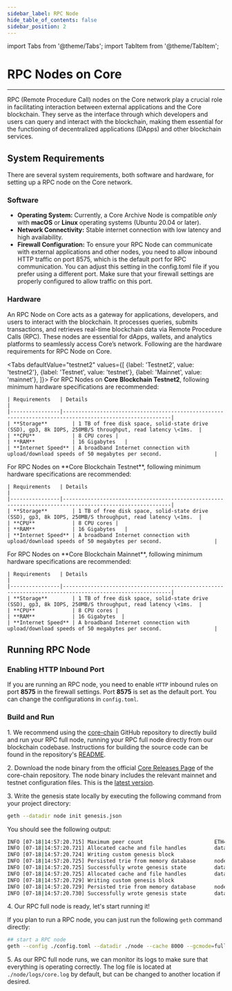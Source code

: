 ```yaml
---
sidebar_label: RPC Node
hide_table_of_contents: false
sidebar_position: 2
---
```


import Tabs from '@theme/Tabs';
import TabItem from '@theme/TabItem';


# RPC Nodes on Core
---

RPC (Remote Procedure Call) nodes on the Core network play a crucial role in facilitating interaction between external applications and the Core blockchain. They serve as the interface through which developers and users can query and interact with the blockchain, making them essential for the functioning of decentralized applications (DApps) and other blockchain services. 

## System Requirements

There are several system requirements, both software and hardware, for setting up a RPC node on the Core network.

### Software

* **Operating System:** Currently, a Core Archive Node is compatible _only_ with **macOS** or **Linux** operating systems (Ubuntu 20.04 or later).
* **Network Connectivity:** Stable internet connection with low latency and high availability.
* **Firewall Configuration:** To ensure your RPC Node can communicate with external applications and other nodes, you need to allow inbound HTTP traffic on port 8575, which is the default port for RPC communication. You can adjust this setting in the config.toml file if you prefer using a different port. Make sure that your firewall settings are properly configured to allow traffic on this port.

### Hardware

An RPC Node on Core acts as a gateway for applications, developers, and users to interact with the blockchain. It processes queries, submits transactions, and retrieves real-time blockchain data via Remote Procedure Calls (RPC). These nodes are essential for dApps, wallets, and analytics platforms to seamlessly access Core’s network. Following are the hardware requirements for RPC Node on Core.

<Tabs
  defaultValue="testnet2"
  values={[
    {label: 'Testnet2', value: 'testnet2'},
    {label: 'Testnet', value: 'testnet'},
    {label: 'Mainnet', value: 'mainnet'},
  ]}>
  <TabItem value="testnet2">
    For RPC Nodes on **Core Blockchain Testnet2**, following minimum hardware specifications are recommended:

    | Requirements   | Details                                                                                                 |  
    |----------------|---------------------------------------------------------------------------------------------------------|
    | **Storage**        | 1 TB of free disk space, solid-state drive (SSD), gp3, 8k IOPS, 250MB/S throughput, read latency \<1ms.  |
    | **CPU**            | 8 CPU cores |
    | **RAM**            | 16 Gigabytes   |
    | **Internet Speed** | A broadband Internet connection with upload/download speeds of 50 megabytes per second.                 |
  </TabItem>
  <TabItem value="testnet">
    For RPC Nodes on **Core Blockchain Testnet**, following minimum hardware specifications are recommended:

    | Requirements   | Details                                                                                                 |  
    |----------------|---------------------------------------------------------------------------------------------------------|
    | **Storage**        | 1 TB of free disk space, solid-state drive (SSD), gp3, 8k IOPS, 250MB/S throughput, read latency \<1ms.  |
    | **CPU**            | 8 CPU cores |
    | **RAM**            | 16 Gigabytes   |
    | **Internet Speed** | A broadband Internet connection with upload/download speeds of 50 megabytes per second.                 |
  </TabItem>
  <TabItem value="mainnet">
    For RPC Nodes on **Core Blockchain Mainnet**, following minimum hardware specifications are recommended:

    | Requirements   | Details                                                                                                 |  
    |----------------|---------------------------------------------------------------------------------------------------------|
    | **Storage**        | 1 TB of free disk space, solid-state drive (SSD), gp3, 8k IOPS, 250MB/S throughput, read latency \<1ms.  |
    | **CPU**            | 8 CPU cores |
    | **RAM**            | 16 Gigabytes  |
    | **Internet Speed** | A broadband Internet connection with upload/download speeds of 50 megabytes per second.                 |
  </TabItem>
</Tabs>

## Running RPC Node

### Enabling HTTP Inbound Port

If you are running an RPC node, you need to enable `HTTP` inbound rules on port **8575** in the firewall settings. Port **8575** is set as the default port. You can change the configurations in `config.toml`.

### Build and Run

1\. We recommend using the [core-chain](https://github.com/coredao-org/core-chain) GitHub repository to directly build and run your RPC full node, running your RPC full node directly from our blockchain codebase. Instructions for building the source code can be found in the repository's [README](https://github.com/coredao-org/core-chain#building-the-source).

2\. Download the node binary from the official [Core Releases Page](https://github.com/coredao-org/core-chain/releases) of the core-chain repository. The node binary includes the relevant mainnet and testnet configuration files. This is the [latest version](https://github.com/coredao-org/core-chain/releases/latest).

3\. Write the genesis state locally by executing the following command from your project directory:

```bash
geth --datadir node init genesis.json
```

You should see the following output:

```bash
INFO [07-18|14:57:20.715] Maximum peer count                       ETH=25 LES=0 total=25
INFO [07-18|14:57:20.721] Allocated cache and file handles         database=/Users/jackcrypto/go/core-chain/node/geth/chaindata cache=16 handles=16
INFO [07-18|14:57:20.724] Writing custom genesis block 
INFO [07-18|14:57:20.725] Persisted trie from memory database      nodes=25 size=87.18kB time=226.129µs gcnodes=0 gcsize=0.00B gctime=0s livenodes=1 livesize=0.00B
INFO [07-18|14:57:20.725] Successfully wrote genesis state         database=chaindata                             hash=d90508…5c034a
INFO [07-18|14:57:20.725] Allocated cache and file handles         database=/Users/jackcrypto/go/core-chain/node/geth/lightchaindata cache=16 handles=16
INFO [07-18|14:57:20.729] Writing custom genesis block 
INFO [07-18|14:57:20.729] Persisted trie from memory database      nodes=25 size=87.18kB time=178.332µs gcnodes=0 gcsize=0.00B gctime=0s livenodes=1 livesize=0.00B
INFO [07-18|14:57:20.730] Successfully wrote genesis state         database=lightchaindata                             hash=d90508…5c034a
```

4\. Our RPC full node is ready, let's start running it!

If you plan to run a RPC node, you can just run the following `geth` command directly:

```bash
## start a RPC node
geth --config ./config.toml --datadir ./node --cache 8000 --gcmode=full --rpc.allow-unprotected-txs
```

5\. As our RPC full node runs, we can monitor its logs to make sure that everything is operating correctly. The log file is located at `./node/logs/core.log` by default, but can be changed to another location if desired.
